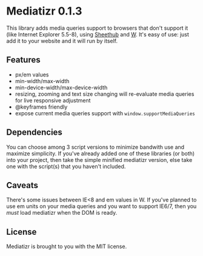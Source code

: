Mediatizr 0.1.3
===============

This library adds media queries support to browsers that don't support it (like Internet Explorer 5.5-8), using [Sheethub](https://github.com/pyrsmk/Sheethub) and [W](https://github.com/pyrsmk/W). It's easy of use: just add it to your website and it will run by itself.

Features
--------

- px/em values
- min-width/max-width
- min-device-width/max-device-width
- resizing, zooming and text size changing will re-evaluate media queries for live responsive adjustment
- @keyframes friendly
- expose current media queries support with `window.supportMediaQueries`

Dependencies
------------

You can choose among 3 script versions to minimize bandwith use and maximize simplicity. If you've already added one of these libraries (or both) into your project, then take the simple minified mediatizr version, else take one with the script(s) that you haven't included.

Caveats
-------

There's some issues between IE<8 and em values in W. If you've planned to use em units on your media queries and you want to support IE6/7, then you _must_ load mediatizr when the DOM is ready.

License
-------

Mediatizr is brought to you with the MIT license.
